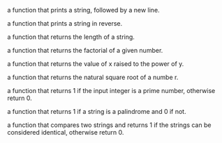a function that prints a string, followed by a new line.



a function that prints a string in reverse.



a function that returns the length of a string.



a function that returns the factorial of a given number.



a function that returns the value of x raised to the power of y.



a function that returns the natural square root of a numbe r.



a function that returns 1 if the input integer is a prime number, otherwise return 0.



a function that returns 1 if a string is a palindrome and 0 if not.



a function that compares two strings and returns 1 if the strings can be considered identical, otherwise return 0.
